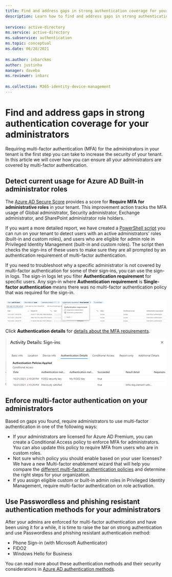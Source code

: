 ```yaml
---
title: Find and address gaps in strong authentication coverage for your administrators in Azure Active Directory 
description: Learn how to find and address gaps in strong authentication coverage for your administrators in Azure Active Directory

services: active-directory
ms.service: active-directory
ms.subservice: authentication
ms.topic: conceptual
ms.date: 06/28/2021

ms.author: inbarckms
author: justinha
manager: daveba
ms.reviewer: inbarc

ms.collection: M365-identity-device-management
---
```

# Find and address gaps in strong authentication coverage for your administrators

Requiring multi-factor authentication (MFA) for the administrators in your tenant is the first step you can take to increase the security of your tenant. In this article we will cover how you can ensure all your administrators are covered by multi-factor authentication.

## Detect current usage for Azure AD Built-in administrator roles

The [Azure AD Secure Score](../fundamentals/identity-secure-score.md) provides a score for **Require MFA for administrative roles** in your tenant. This improvement action tracks the MFA usage of Global administrator, Security administrator, Exchange administrator, and SharePoint administrator role holders.   

If you want a more detailed report, we have created a [PowerShell script](https://github.com/microsoft/AzureADToolkit/blob/main/src/Find-UnprotectedUsersWithAdminRoles.ps1) you can run on your tenant to detect users with an active administrators' roles (built-in and custom roles), and users who are eligible for admin role in Privileged Identity Management (built-in and custom roles). The script then checks the sign-ins of these users to make sure they are all prompted by an authentication requirement of multi-factor authentication.

If you need to troubleshoot why a specific administrator is not covered by multi-factor authentication for some of their sign-ins, you can use the sign-in logs. The sign-in logs let you filter **Authentication requirement** for specific users. Any sign-in where **Authentication requirement** is **Single-factor authentication** means there was no multi-factor authentication policy that was required for the sign-in.

![Screenshot of the sign-in log.](./media/how-to-authentication-find-coverage-gaps/auth-requirement.png)

Click **Authentication details** for [details about the MFA requirements](../reports-monitoring/concept-sign-ins.md#authentication-details).

![Screenshot of the authentication activity details.](./media/how-to-authentication-find-coverage-gaps/details.png)

## Enforce multi-factor authentication on your administrators

Based on gaps you found, require administrators to use multi-factor authentication in one of the following ways:

- If your administrators are licensed for Azure AD Premium, you can create a Conditional Access policy to enforce MFA for administrators. You can also update this policy to require MFA from users who are in custom roles.  
- Not sure which policy you should enable based on your user licenses? We have a new Multi-factor enablement wizard that will help you compare the [different multi-factor authentication policies](concept-mfa-licensing.md#compare-multi-factor-authentication-policies) and determine the right steps for your organization. 
- If you assign eligible custom or built-in admin roles in Privileged Identity Management, require multi-factor authentication on role activation.

## Use Passwordless and phishing resistant authentication methods for your administrators

After your admins are enforced for multi-factor authentication and have been using it for a while, it is time to raise the bar on strong authentication and use Passwordless and phishing resistant authentication method: 

- Phone Sign-in (with Microsoft Authenticator) 
- FIDO2 
- Windows Hello for Business 

You can read more about these authentication methods and their security considerations in [Azure AD authentication methods](concept-authentication-methods.md).


